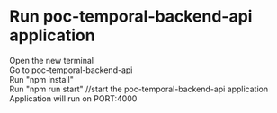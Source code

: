 # Run poc-temporal-backend-api application
Open the new terminal\
Go to poc-temporal-backend-api\
Run "npm install"\
Run "npm run start" //start the poc-temporal-backend-api application\
Application will run on PORT:4000